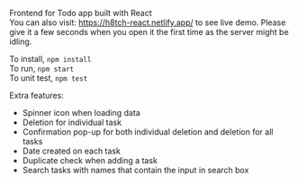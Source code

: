 Frontend for Todo app built with React  
You can also visit: https://h8tch-react.netlify.app/ to see live demo. Please give it a few seconds when you open it the first time as the server might be idling.  

To install, `npm install`  
To run, `npm start`  
To unit test, `npm test`  
  
  
  
Extra features:
- Spinner icon when loading data  
- Deletion for individual task
- Confirmation pop-up for both individual deletion and deletion for all tasks
- Date created on each task
- Duplicate check when adding a task
- Search tasks with names that contain the input in search box
